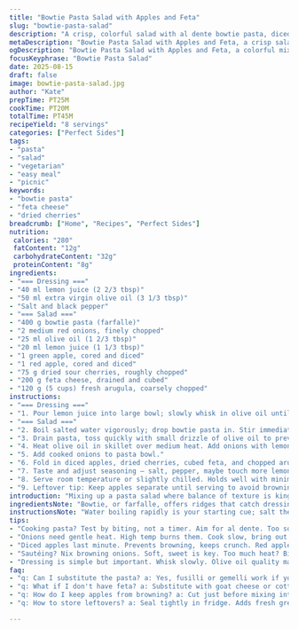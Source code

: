 ```yaml
---
title: "Bowtie Pasta Salad with Apples and Feta"
slug: "bowtie-pasta-salad"
description: "A crisp, colorful salad with al dente bowtie pasta, diced apples, tangy dried cranberries, and creamy feta. Red onions softened in lemon juice and olive oil add subtle sweetness. Peppery arugula offers a fresh green crunch. Simple lemon and olive oil dressing coats all ingredients evenly for balanced flavor. Light, vegetarian, no nuts or eggs. Great for picnics or light meals."
metaDescription: "Bowtie Pasta Salad with Apples and Feta, a crisp salad layered with flavors and textures. Perfect for light meals or picnics."
ogDescription: "Bowtie Pasta Salad with Apples and Feta, a colorful mix of flavors. Fresh, light, and easy."
focusKeyphrase: "Bowtie Pasta Salad"
date: 2025-08-15
draft: false
image: bowtie-pasta-salad.jpg
author: "Kate"
prepTime: PT25M
cookTime: PT20M
totalTime: PT45M
recipeYield: "8 servings"
categories: ["Perfect Sides"]
tags:
- "pasta"
- "salad"
- "vegetarian"
- "easy meal"
- "picnic"
keywords:
- "bowtie pasta"
- "feta cheese"
- "dried cherries"
breadcrumb: ["Home", "Recipes", "Perfect Sides"]
nutrition: 
 calories: "280"
 fatContent: "12g"
 carbohydrateContent: "32g"
 proteinContent: "8g"
ingredients:
- "=== Dressing ==="
- "40 ml lemon juice (2 2/3 tbsp)"
- "50 ml extra virgin olive oil (3 1/3 tbsp)"
- "Salt and black pepper"
- "=== Salad ==="
- "400 g bowtie pasta (farfalle)"
- "2 medium red onions, finely chopped"
- "25 ml olive oil (1 2/3 tbsp)"
- "20 ml lemon juice (1 1/3 tbsp)"
- "1 green apple, cored and diced"
- "1 red apple, cored and diced"
- "75 g dried sour cherries, roughly chopped"
- "200 g feta cheese, drained and cubed"
- "120 g (5 cups) fresh arugula, coarsely chopped"
instructions:
- "=== Dressing ==="
- "1. Pour lemon juice into large bowl; slowly whisk in olive oil until emulsified. Season with salt and pepper — no heavy hand needed; dressing must brighten but not overpower."
- "=== Salad ==="
- "2. Boil salted water vigorously; drop bowtie pasta in. Stir immediately to avoid sticking. Cook al dente — about 8 to 10 minutes depending on brand. Test by biting: firm but no raw flour crunch."
- "3. Drain pasta, toss quickly with small drizzle of olive oil to prevent clumping. Cool barely, room temp ideal; too cold dulls flavors."
- "4. Heat olive oil in skillet over medium heat. Add onions with lemon juice. Sauté gently for 6 to 8 minutes until onions turn translucent and tender, hint of golden edges. Important: onions soften and release sweetness; don’t brown or burn—turns bitter."
- "5. Add cooked onions to pasta bowl."
- "6. Fold in diced apples, dried cherries, cubed feta, and chopped arugula. Light tossing; keep apples intact. Apples add crunch and acidity, cherries tart sweetness balances feta creaminess."
- "7. Taste and adjust seasoning — salt, pepper, maybe touch more lemon juice. Let sit 10 to 15 minutes to marry flavors but not limp greens."
- "8. Serve room temperature or slightly chilled. Holds well with minimal change in texture."
- "9. Leftover tip: Keep apples separate until serving to avoid browning."
introduction: "Mixing up a pasta salad where balance of texture is king — chewy farfalle, crisp apples, tangy dried cherries, fresh peppery arugula, creamy feta. The caramelized onions slip in their sweetness while the lemon oil dressing wakes up the whole bowl. Not just tossing ingredients; it’s about layering flavors without heaviness. The timing on pasta cook? Test by bite, not clock. Onions need gentle coaxing to soften and not blacken. Apples cut last minute keeps crunch and brightness. Dried cherries swap for cranberries adding deeper fruitiness. The salad doesn’t wilt under dressing but breathes. Efficient prep by chilling pasta but keeping components fresh ensures no sogginess. The ideal lunch or side — colorful, fresh, unexpected. No nuts, no eggs, vegetarian friendly. Simple swaps and timing tricks keep it vibrant. Keep textures distinct, flavors sharp, a composition that invites noshing all afternoon."
ingredientsNote: "Bowtie, or farfalle, offers ridges that catch dressing and keeps salad interesting. Substitute with fusilli or gemelli if you only have those on hand; shape matters for dressing clinging but not a must. Use sour cherries instead of cranberries for richer flavor and less sweetness — dried tart cherries also have better texture, less tendency to go rubbery. Onion sauté softened but not browned is essential — avoid high heat or it becomes harsh and bitter, ruining salad’s balance. Green apple and red apple offer different acidity and sweetness, balance is key; Granny Smith and Gala or Fuji work well here. Feta cut into small cubes as it must distribute evenly without overpowering. Arugula chopped bigger retains peppery bite; baby spinach can substitute but milder flavor, less crunch. Dressing lemon juice ratio adjusted for brightness without bitterness — olive oil quality affects overall taste, use good, fresh oil. Salt and pepper must be measured and adjusted with tasting to avoid blandness or oversalted. If pressed for time, skip sautéing onions but add finely diced raw; flavor changes, though less mellow."
instructionsNote: "Water boiling rapidly is your starting cue; salt the water heavily — similar to sea water salinity— to flavor pasta inside. Boil pasta uncovered, stir often to prevent clumping. Texture crucial: bite to check firmness, no spoon timer reliance. Drain well, a little olive oil tossed prevents sticking during cooling. Don’t rinse pasta — washes away starch needed for binding dressing. Onions cooked gently with lemon juice — the acid pulls sweetness out, softens texture without caramelization. Medium heat best; too high toughens onions, scorches oil. The sautéed onions let off a sweet, faintly tangy aroma when ready. Toss pasta with dressing first to coat completely—this traps flavor inside the pasta so it isn’t dry or bland. Adding salad ingredients after lets colors and textures remain vivid and distinct. Adjust seasoning after all added. Rest salad a few minutes for flavors to meld, keeping arugula mostly fresh and crisp. Serve room temp or lightly chilled. Storing salad too cold dulls texture; apples brown over time — mix those last minute when possible. Leftovers keep well up to 24 hours in fridge tightly covered; add fresh greens after if needed for crunch."
tips:
- "Cooking pasta? Test by biting, not a timer. Aim for al dente. Too soft and it gets mushy. Keep stirring in boiling water to avoid clump."
- "Onions need gentle heat. High temp burns them. Cook slow, bring out sweetness. Lemon juice helps soften. Translucent means ready."
- "Diced apples last minute. Prevents browning, keeps crunch. Red apple brings sweetness; green apple adds tartness. Mix both, balance flavor."
- "Sautéing? Nix browning onions. Soft, sweet is key. Too much heat? Bitter taste ruins salad. Control the skillet temp."
- "Dressing is simple but important. Whisk slowly. Olive oil quality matters. Use fresh. Ratio of juice to oil - adjust to your taste."
faq:
- "q: Can I substitute the pasta? a: Yes, fusilli or gemelli work if you’re out of bowtie. Shape matters, but it’s not a deal breaker."
- "q: What if I don't have feta? a: Substitute with goat cheese or cottage cheese. Flavor changes a bit. Creaminess retained, just different taste."
- "q: How do I keep apples from browning? a: Cut just before mixing into salad. Lemon juice can help too; reduces browning. Fresh is best."
- "q: How to store leftovers? a: Seal tightly in fridge. Adds fresh greens if too soggy. Good for 24 hours. Mix before serving."

---
```

